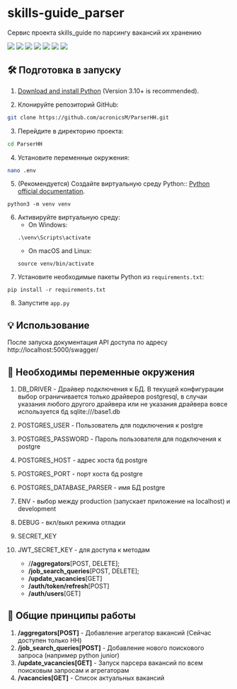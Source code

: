 # skills-guide_parser

Сервис проекта skills_guide по парсингу вакансий их хранению 

![](https://img.shields.io/badge/Flask-2.3.3-00CED1)
![](https://img.shields.io/badge/Flask--JWT--Extended-4.5.3-F0FFFF)
![](https://img.shields.io/badge/SQLAlchemy-2.0.21-DC143C)
![](https://img.shields.io/badge/NumPy-2.3.3-00008B)
![](https://img.shields.io/badge/Beautiful_Soup-4.12.2-FF8C00)
![](https://img.shields.io/badge/pandas-2.1.0-FFD700)
![](https://img.shields.io/badge/Matplotlib-3.8.0-F08080)


## 🛠️ Подготовка в запуску

1. [Download and install Python](https://www.python.org/downloads/) (Version 3.10+ is recommended).

2. Клонируйте репозиторий GitHub:
```bash
git clone https://github.com/acronicsM/ParserHH.git
```
3. Перейдите в директорию проекта:
```bash
cd ParserHH
```
4. Установите переменные окружения:
```bash
nano .env
```
5. (Рекомендуется) Создайте виртуальную среду Python::
[Python official documentation](https://docs.python.org/3/tutorial/venv.html).


```
python3 -m venv venv
```

6. Активируйте виртуальную среду:
   - On Windows:
   ```
   .\venv\Scripts\activate
   ```
   - On macOS and Linux:
   ```
   source venv/bin/activate
   ```
7. Установите необходимые пакеты Python из `requirements.txt`:

```
pip install -r requirements.txt
```

8. Запустите `app.py`


## 💡 Использование
После запуска документация API доступа по адресу http://localhost:5000/swagger/

## 🙌 Необходимы переменные окружения

1. DB_DRIVER - Драйвер подключения к БД. В текущей конфигурации выбор ограничивается только драйверов postgresql, в случаи указания любого другого драйвера или не указания драйвера вовсе используется бд sqlite:///base1.db
2. POSTGRES_USER - Пользователь для подключения к postgre
3. POSTGRES_PASSWORD - Пароль пользователя для подключения к postgre
4. POSTGRES_HOST - адрес хоста бд postgre
5. POSTGRES_PORT - порт хоста бд postgre
6. POSTGRES_DATABASE_PARSER - имя БД postgre
7. ENV - выбор между production (запускает приложение на localhost) и development
8. DEBUG - вкл/выкл режима отладки
9. SECRET_KEY
10. JWT_SECRET_KEY - для доступа к методам 

     - /**/aggregators**[POST, DELETE]; 
     - **/job_search_queries**[POST, DELETE]; 
     - **/update_vacancies**[GET] 
     - **/auth/token/refresh**[POST]
     - **/auth/users**[GET]

## 🚀 Общие принципы работы

1. **/aggregators[POST]** - Добавление агрегатор вакансий (Cейчас доступен только HH)
2. **/job_search_queries[POST]** - Добавление нового поискового запроса (например python junior)
3. **/update_vacancies[GET]** - Запуск парсера вакансий по всем поисковым запросам и агрегаторам
4. **/vacancies[GET]** - Список актуальных вакансий

